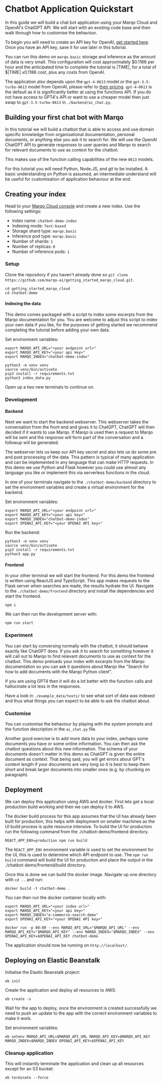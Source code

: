 # Chatbot Application Quickstart

In this guide we will build a chat bot application using your Marqo Cloud and OpenAI's ChatGPT API. We will start with an existing code base and then walk through how to customise the behaviour.

To begin you will need to create an API key for OpenAI, [get started here](https://openai.com/blog/openai-api). Once you have an API key, save it for use later in this tutorial.

You can run this demo on `marqo.basic` storage and inference as the amount of data is very small. This configuraiton will cost approximately \$0.1186 per hour and the anticipated time to complete the tutorial is |TIME|, for a total of \$|TIME|
x0.1186 cost, plus any costs from OpenAI.

The application also depends upon the `gpt-4-0613` model or the `gpt-3.5-turbo-0613` model from OpenAI, please refer to [their pricing](https://openai.com/pricing). `gpt-4-0613` is the default as it is significantly better at using the functions API. If you do not have access to GPT4's API or want to use a cheaper model then just swap to `gpt-3.5-turbo-0613` in `./backend/ai_chat.py`.

## Building your first chat bot with Marqo

In this tutorial we will build a chatbot that is able to access and use domain specific knowledge from organisational documentation, personal documents, or anything else you ask it to search for. We will use the OpenAI ChatGPT API to generate responses to user queries and Marqo to search for relevant documents to use as context for the chatbot.

This makes use of the function calling capabilities of the new `0613` models.

For this tutorial you will need Python, Node.JS, and git to be installed. A basic understanding on Python is assumed, an intermediate understand will be useful for customisation of application behaviour at the end.

## Creating your index

Head to your [Marqo Cloud console](https://cloud.marqo.ai) and create a new index. Use the following settings:

- Index name: `chatbot-demo-index`
- Indexing mode: `Text-based`
- Storage shard type: `marqo.basic`
- Inference pod type: `marqo.basic`
- Number of shards: `1`
- Number of replicas: `0`
- Number of inference pods: `1`

### Setup

Clone the repository if you haven't already done so `git clone https://github.com/marqo-ai/getting_started_marqo_cloud.git`.

```
cd getting_started_marqo_cloud
cd chatbot-demo
```

#### Indexing the data

This demo comes packaged with a script to index some excerpts from the Marqo documentation for you. You are welcome to adjust this script to index your own data if you like, for the purposes of getting started we recommend completing the tutorial before adding your own data.

Set environment variables:
```
export MARQO_API_URL="<your endpoint url>"
export MARQO_API_KEY="<your api key>"
export MARQO_INDEX="chatbot-demo-index"
```

```
python3 -m venv venv 
source venv/bin/activate
pip3 install -r requirements.txt
python3 index_data.py
```

Open up a two new terminals to continue on.

### Development

#### Backend
Next we want to start the backend webserver. This webserver takes the conversation from the front end and gives it to ChatGPT, ChatGPT will then decided if it wants to use Marqo. If Marqo is used then a request to Marqo will be sent and the response will form part of the conversation and a followup will be generated. 


The webserver lets us keep our API key secret and also lets us do some pre and post processing of the data. This pattern is typical of many application and can be implemented in any language that can make HTTP requests. In this demo we use Python and Flask however you could use almost any language you like or implement this via serverless functions in the cloud.

In one of your terminals navigate to the `./chatbot-demo/backend` directory to set the environment variables and create a virtual environment for the backend.

Set environment variables:
```
export MARQO_API_URL="<your endpoint url>"
export MARQO_API_KEY="<your api key>"
export MARQO_INDEX="chatbot-demo-index"
export OPENAI_API_KEY="<your OPENAI API key>"
```
Run the backend:
```
python3 -m venv venv
source venv/bin/activate
pip3 install -r requirements.txt
python3 app.py
```

#### Frontend

In your other terminal we will start the frontend. For this demo the frontend is written using ReactJS and TypeScript. This app makes requests to the Flask server when searches are made, the results hydrate the UI. Navigate to the `./chatbot-demo/frontend` directory and install the dependencies and start the frontend.

```
npm i
```

We can then run the development server with:
```
npm run start
```

### Experiment

You can start by conversing normally with the chatbot, it should behave exactly like ChatGPT does. If you ask it to search for something however it will call out to Marqo to find relevant documents to use as context for the chatbot. This demo preloads your index with excerpts from the Marqo documentation so you can ask it questions about Marqo like "Search for how to add documents with the Marqo Python client".

If you are using GPT4 then it will do a lot better with the function calls and hallucinate a lot less in the responses.

Have a look in `./example_data/texts/` to see what sort of data was indexed and thus what things you can expect to be able to ask the chatbot about.

### Customise

You can customise the behaviour by playing with the system prompts and the function description in the `ai_chat.py` file.

Another good exercise is to add more data to your index, perhaps some documents you have or some online information. You can then ask the chatbot questions about this new information. The schema of your documents doesn't matter in this demo as ChatGPT is given the entire document as context. That being said, you will get errors about GPT's context length if your documents are very long so it is best to keep them short and break larger documents into smaller ones (e.g. by chunking on paragraph).


## Deployment

We can deploy this application using AWS and docker. First lets get a local production build working and then we can deploy it to AWS.

The docker build process for this app assumes that the UI has already been built for production, this helps with deployment on smaller machines as the UI build process is quite resource intensive. To build the UI for production run the following command from the ./chatbot-demo/frontend directory.

```
REACT_APP_ENV=production npm run build
```

The `REACT_APP_ENV` environment variable is used to set the environment for the UI, this is used to determine which API endpoint to use. The `npm run build` command will build the UI for production and place the output in the ./chatbot-demo/frontend/build directory.

Once this is done we can build the docker image. Navigate up one directory with `cd ..` and run:

```
docker build -t chatbot-demo .
```

You can then run the docker container locally with:
```
export MARQO_API_URL="<your index url>"
export MARQO_API_KEY="<your api key>"
export MARQO_INDEX="e-commerce-search-demo"
export OPENAI_API_KEY="<your OPENAI API key>"

docker run -p 80:80 --env MARQO_API_URL="$MARQO_API_URL" --env MARQO_API_KEY="$MARQO_API_KEY" --env MARQO_INDEX="$MARQO_INDEX" --env OPENAI_API_KEY=$OPENAI_API_KEY chatbot-demo
```

The application should now be running on `http://localhost/`.

## Deploying on Elastic Beanstalk

Initialise the Elastic Beanstalk project:
```
eb init
```

Create the application and deploy all resources to AWS:
```
eb create -s
```

Wait for the app to deploy, once the environment is created successfully we need to push an update to the app with the correct environment variables to make it work.

Set environment variables:
```
eb setenv MARQO_API_URL=$MARQO_API_URL MARQO_API_KEY=$MARQO_API_KEY MARQO_INDEX=$MARQO_INDEX OPENAI_API_KEY=$OPENAI_API_KEY
```

### Cleanup application

This will instantly terminate the application and clean up all resources except for an S3 bucket.
```
eb terminate --force
```